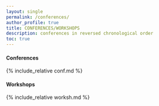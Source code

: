 ```yaml
---
layout: single 
permalink: /conferences/
author_profile: true
title: CONFERENCES/WORKSHOPS
description: conferences in reversed chronological order
toc: true 
---
```

#### **Conferences**

{% include_relative conf.md %} 

#### **Workshops**

{% include_relative worksh.md %} 
